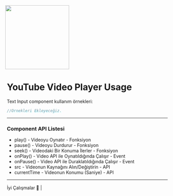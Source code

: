 <img  style="margin-left: -5px;" src="https://static.wixstatic.com/media/510eca_31fa556461e5414481333a796deceff9~mv2.png"  width="200"/>

<h1 border-bottom="none">YouTube Video Player Usage</h1>

Text Input component kullanım örnekleri:

```js
//Örnekleri Ekleyeceğiz.
```

---

### Component API Listesi

- play() - Videoyu Oynatır - Fonksiyon
- pause() - Videoyu Durdurur - Fonksiyon
- seek() - Videodaki Bir Konuma İlerler - Fonksiyon
- onPlay() - Video API ile Oynatıldığında Çalışır - Event
- onPause() - Video API ile Duraklatıldığında Çalışır - Event
- src - Videonun Kaynağını Alın/Değiştirin - API
- currentTime - Videonun Konumu (Saniye) - API

---

İyi Çalışmalar 💙 | <img style="margin-bottom: -2px;" src="https://static.wixstatic.com/media/510eca_31fa556461e5414481333a796deceff9~mv2.png"  height="16"/>